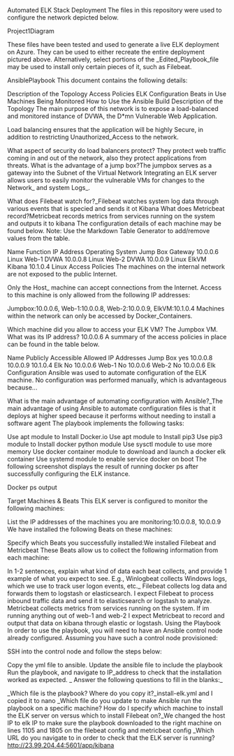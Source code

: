 Automated ELK Stack Deployment
The files in this repository were used to configure the network depicted below.

Project1Diagram

These files have been tested and used to generate a live ELK deployment on Azure. They can be used to either recreate the entire deployment pictured above. Alternatively, select portions of the _Edited_Playbook_file may be used to install only certain pieces of it, such as Filebeat.

AnsiblePlaybook
This document contains the following details:

Description of the Topology
Access Policies
ELK Configuration
Beats in Use
Machines Being Monitored
How to Use the Ansible Build
Description of the Topology
The main purpose of this network is to expose a load-balanced and monitored instance of DVWA, the D*mn Vulnerable Web Application.

Load balancing ensures that the application will be highly Secure, in addition to restricting Unauthorized_Access to the network.

What aspect of security do load balancers protect? They protect web traffic coming in and out of the network, also they protect applications from threats. What is the advantage of a jump box?The jumpbox serves as a gateway into the Subnet of the Virtual Network
Integrating an ELK server allows users to easily monitor the vulnerable VMs for changes to the Network_ and system Logs_.

What does Filebeat watch for?_Filebeat watches system log data through various events that is specied and sends it ot Kibana
What does Metricbeat record?Metricbeat records metrics from services running on the system and outputs it to kibana
The configuration details of each machine may be found below. Note: Use the Markdown Table Generator to add/remove values from the table.

Name	Function	IP Address	Operating System
Jump Box	Gateway	10.0.0.6	Linux
Web-1	DVWA	10.0.0.8	Linux
Web-2	DVWA	10.0.0.9	Linux
ElkVM	Kibana	10.1.0.4	Linux
Access Policies
The machines on the internal network are not exposed to the public Internet.

Only the Host_ machine can accept connections from the Internet. Access to this machine is only allowed from the following IP addresses:

Jumpbox:10.0.0.6, Web-1:10.0.0.8, Web-2:10.0.0.9, ElkVM:10.1.0.4
Machines within the network can only be accessed by Docker_Containers.

Which machine did you allow to access your ELK VM? The Jumpbox VM. What was its IP address? 10.0.0.6
A summary of the access policies in place can be found in the table below.

Name	Publicly Accessible	Allowed IP Addresses
Jump Box	yes	10.0.0.8 10.0.0.9 10.1.0.4
Elk	No	10.0.0.6
Web-1	No	10.0.0.6
Web-2	No	10.0.0.6
Elk Configuration
Ansible was used to automate configuration of the ELK machine. No configuration was performed manually, which is advantageous because...

What is the main advantage of automating configuration with Ansible?_The main advantage of using Ansible to automate configuration files is that it deploys at higher speed because it performs without needing to install a software agent
The playbook implements the following tasks:

Use apt module to Install Docker.io
Use apt module to Install pip3
Use pip3 module to Install docker python module
Use sysctl module to use more memory
Use docker container module to download and launch a docker elk container
Use systemd module to enable service docker on boot
The following screenshot displays the result of running docker ps after successfully configuring the ELK instance.

Docker ps output

Target Machines & Beats
This ELK server is configured to monitor the following machines:

List the IP addresses of the machines you are monitoring:10.0.0.8, 10.0.0.9
We have installed the following Beats on these machines:

Specify which Beats you successfully installed:We installed Filebeat and Metricbeat
These Beats allow us to collect the following information from each machine:

In 1-2 sentences, explain what kind of data each beat collects, and provide 1 example of what you expect to see. E.g., Winlogbeat collects Windows logs, which we use to track user logon events, etc._
Filebeat collects log data and forwards them to logstash or elasticsearch. I expect Filebeat to process inbound traffic data and send it to elasticsearch or logstash to analyze.
Metricbeat collects metrics from services running on the system. If im running anything out of web-1 and web-2 I expect Metricbeat to record and output that data on kibana through elastic or logstash.
Using the Playbook
In order to use the playbook, you will need to have an Ansible control node already configured. Assuming you have such a control node provisioned:

SSH into the control node and follow the steps below:

Copy the yml file to ansible.
Update the ansible file to include the playbook
Run the playbook, and navigate to IP_address to check that the installation worked as expected.
_ Answer the following questions to fill in the blanks:_

_Which file is the playbook? Where do you copy it?_install-elk.yml and I copied it to nano
_Which file do you update to make Ansible run the playbook on a specific machine? How do I specify which machine to install the ELK server on versus which to install Filebeat on?_We changed the host IP to elk IP to make sure the playbook downloaded to the right machine on lines 1105 and 1805 on the filebeat config and metricbeat config
_Which URL do you navigate to in order to check that the ELK server is running? http://23.99.204.44:5601/app/kibana
